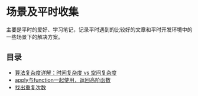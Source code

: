 # 场景及平时收集

主要是平时的爱好、学习笔记，记录平时遇到的比较好的文章和平时开发环境中的一些场景下的解决方案。

## 目录

- [算法复杂度详解：时间复杂度 vs 空间复杂度](/frontend/scene/algorithm-complexity.md)
- [apply与function一起使用，返回高阶函数](/frontend/scene/apply-function.md)
- [找出重复次数](/frontend/scene/repeat-number.md)

<!-- ## JavaScript

- [JavaScript 相关知识点](/frontend/index/javascript)

## HTML

- [HTML 相关知识点](/frontend/index/html)

## CSS

- [CSS 相关知识点](/frontend/index/css)

## Vue

- [Vue2 相关知识点](/frontend/index/javascript/vue2)
- [Vue3 相关知识点](/frontend/index/javascript/vue3)

## 微信小程序

- [微信小程序相关知识点](/frontend/index/weixin)

## 其他

- [其他前端知识点](/frontend/index/others)  -->